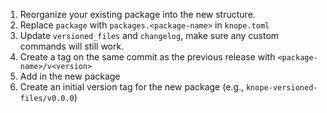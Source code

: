 1. Reorganize your existing package into the new structure.
2. Replace `package` with `packages.<package-name>` in `knope.toml`
3. Update `versioned_files` and `changelog`, make sure any custom commands will still work.
4. Create a tag on the same commit as the previous release with `<package-name>/v<version>`
5. Add in the new package
6. Create an initial version tag for the new package (e.g., `knope-versioned-files/v0.0.0`)